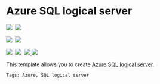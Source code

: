 # Azure SQL logical server

<IMG SRC="https://azbotstorage.blob.core.windows.net/badges/101-sql-logical-server/PublicLastTestDate.svg" />&nbsp;
<IMG SRC="https://azbotstorage.blob.core.windows.net/badges/101-sql-logical-server/PublicDeployment.svg" />&nbsp;

<IMG SRC="https://azbotstorage.blob.core.windows.net/badges/101-sql-logical-server/FairfaxLastTestDate.svg" />&nbsp;
<IMG SRC="https://azbotstorage.blob.core.windows.net/badges/101-sql-logical-server/FairfaxDeployment.svg" />&nbsp;

<IMG SRC="https://azbotstorage.blob.core.windows.net/badges/101-sql-logical-server/BestPracticeResult.svg" />&nbsp;
<IMG SRC="https://azbotstorage.blob.core.windows.net/badges/101-sql-logical-server/CredScanResult.svg" />&nbsp;
<a href="https://portal.azure.com/#create/Microsoft.Template/uri/https%3A%2F%2Fraw.githubusercontent.com%2FAzure%2Fazure-quickstart-templates%2Fmaster%2F101-sql-logical-server%2Fazuredeploy.json" target="_blank">
    <img src="http://azuredeploy.net/deploybutton.png"/>
</a>
<a href="http://armviz.io/#/?load=https%3A%2F%2Fraw.githubusercontent.com%2FAzure%2Fazure-quickstart-templates%2Fmaster%2F101-sql-logical-server%2Fazuredeploy.json" target="_blank">
    <img src="http://armviz.io/visualizebutton.png"/>
</a>

This template allows you to create [Azure SQL logical server](https://docs.microsoft.com/en-us/azure/sql-database/sql-database-logical-servers).

`Tags: Azure, SQL logical server`
